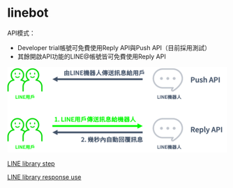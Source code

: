 # linebot

API模式：
* Developer trial帳號可免費使用Reply API與Push API（目前採用測試）
* 其餘開啟API功能的LINE@帳號皆可免費使用Reply API

![LINE Developers](https://github.com/TitanLi/linebot/blob/master/d7bdff20.png)

[LINE library step](https://github.com/TitanLi/linebot/blob/master/library.md)

[LINE library response use](https://github.com/TitanLi/linebot/blob/master/response.md)
